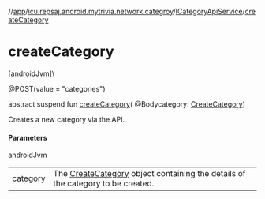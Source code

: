 //[app](../../../index.md)/[icu.repsaj.android.mytrivia.network.categroy](../index.md)/[ICategoryApiService](index.md)/[createCategory](create-category.md)

# createCategory

[androidJvm]\

@POST(value = &quot;categories&quot;)

abstract suspend fun [createCategory](create-category.md)(
@Bodycategory: [CreateCategory](../-create-category/index.md))

Creates a new category via the API.

#### Parameters

androidJvm

|          |                                                                                                                 |
|----------|-----------------------------------------------------------------------------------------------------------------|
| category | The [CreateCategory](../-create-category/index.md) object containing the details of the category to be created. |

